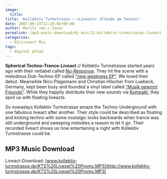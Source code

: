 ```yaml
---
image:
  title: 
title: 'Kollektiv Turmstrasse – »Liveact« (Freude am Tanzen)'
date: 2007-09-23T11:29:02+00:00
author: Moritz »mo.« Sauer
permalink: /mp3-music-download/dj-mix/13-kollektiv-turmstrasse-liveact
categories:
  - DJ/Liveact Mix
tags:
  - digital phlow
---
```

**Spherical Techno-Trance-Liveact** // Kollektiv Turmstrasse started years ago with their netlabel called [No-Response](http://www.no-response.org/). They hit the scene with a melodious Dub-Techno-EP called ["new weakness EP"](http://www.no-response.org/no-response-releases/release_details.php?relid=2). We loved their debut. Meanwhile Nico Plagemann and Christian Hilscher from Luebeck, Germany, kept been busy and founded a vinyl label called ["Musik gewinnt Freunde"](http://musik-gewinnt-freunde.de/). While they happily distribute their new sounds via [Kompakt](http://www.kompakt-net.com/), they spoil us with floating liveacts.<!--more-->

<!--adsense-->

So nowadays Kollektiv Turmstrasse amaze the Techno-Underground with one fabulous liveact after another. Their style could be described as floating and kicking techno with some nostalgic looks backwards when trance was still underground and sweeping melodies a reason to let it go. Their recorded liveact shows us how entertaining a night with Kollektiv Turmstrasse could be.

## MP3 Music Download

Liveact-Download: [www.kollektiv-turmstrasse.de/KTS%20Liveset%20Promo.MP3](http://www.kollektiv-turmstrasse.de/KTS%20Liveset%20Promo.MP3)